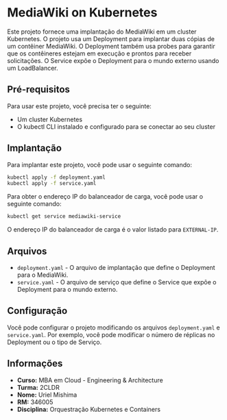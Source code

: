 # MediaWiki on Kubernetes

Este projeto fornece uma implantação do MediaWiki em um cluster Kubernetes. O projeto usa um Deployment para implantar duas cópias de um contêiner MediaWiki. O Deployment também usa probes para garantir que os contêineres estejam em execução e prontos para receber solicitações. O Service expõe o Deployment para o mundo externo usando um LoadBalancer.

## Pré-requisitos

Para usar este projeto, você precisa ter o seguinte:

- Um cluster Kubernetes
- O kubectl CLI instalado e configurado para se conectar ao seu cluster

## Implantação

Para implantar este projeto, você pode usar o seguinte comando:

```bash
kubectl apply -f deployment.yaml
kubectl apply -f service.yaml
```

Para obter o endereço IP do balanceador de carga, você pode usar o seguinte comando:

```bash
kubectl get service mediawiki-service
```

O endereço IP do balanceador de carga é o valor listado para `EXTERNAL-IP`.

## Arquivos

- `deployment.yaml` - O arquivo de implantação que define o Deployment para o MediaWiki.
- `service.yaml` - O arquivo de serviço que define o Service que expõe o Deployment para o mundo externo.

## Configuração

Você pode configurar o projeto modificando os arquivos `deployment.yaml` e `service.yaml`. Por exemplo, você pode modificar o número de réplicas no Deployment ou o tipo de Serviço.

## Informações

* **Curso:** MBA em Cloud - Engineering & Architecture
* **Turma:** 2CLDR
* **Nome:** Uriel Mishima
* **RM:** 346005
* **Disciplina:** Orquestração Kubernetes e Containers
